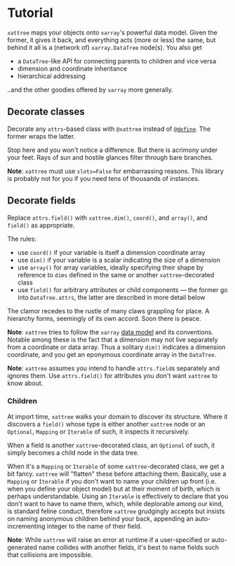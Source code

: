 # Tutorial

`xattree` maps your objects onto `xarray`'s powerful data model. Given the former, it gives it back, and everything acts (more or less) the same, but behind it all is a (network of) `xarray.DataTree` node(s). You also get

- a `DataTree`-like API for connecting parents to children and vice versa
- dimension and coordinate inheritance
- hierarchical addressing

..and the other goodies offered by `xarray` more generally.

## Decorate classes

Decorate any `attrs`-based class with `@xattree` instead of [`@define`](https://www.attrs.org/en/stable/examples.html#basics). The former wraps the latter.

Stop here and you won't notice a difference. But there is acrimony under your feet. Rays of sun and hostile glances filter through bare branches.

**Note**: `xattree` must use `slots=False` for embarrassing reasons. This library is probably not for you if you need tens of thousands of instances.

## Decorate fields

Replace `attrs.field()` with `xattree.dim()`, `coord()`, and `array()`, and `field()` as appropriate. 

The rules:

- use `coord()` if your variable is itself a dimension coordinate array
- use `dim()` if your variable is a scalar indicating the size of a dimension
- use `array()` for array variables, ideally specifying their shape by reference to `dims` defined in the same or another `xattree`-decorated class
- use `field()` for arbitrary attributes or child components &mdash; the former go into `DataTree.attrs`, the latter are described in more detail below

The clamor recedes to the rustle of many claws grappling for place. A hierarchy forms, seemingly of its own accord. Soon there is peace.

**Note**: `xattree` tries to follow the `xarray` [data model](https://docs.xarray.dev/en/latest/user-guide/terminology.html) and its conventions. Notable among these is the fact that a dimension may not live separately from a coordinate or data array. Thus a solitary `dim()` indicates a dimension coordinate, and you get an eponymous coordinate array in the `DataTree`.

**Note**: `xattree` assumes you intend to handle `attrs.field`s separately and ignores them. Use `attrs.field()` for attributes you don't want `xattree` to know about.

### Children

At import time, `xattree` walks your domain to discover its structure. Where it discovers a `field()` whose type is either another `xattree` node or an `Optional`, `Mapping` or `Iterable` of such, it inspects it recursively.

When a field is another `xattree`-decorated class, an `Optional` of such, it simply becomes a child node in the data tree.

When it's a `Mapping` or `Iterable` of some `xattree`-decorated class, we get a bit fancy. `xattree` will "flatten" these before attaching them. Basically, use a `Mapping` or `Iterable` if you don't want to name your children up front (i.e. when you define your object model) but at their moment of birth, which is perhaps understandable. Using an `Iterable` is effectively to declare that you don't want to have to name them, which, while deplorable among our kind, is standard feline conduct, therefore `xattree` grudgingly accepts but insists on naming anonymous children behind your back, appending an auto-incrementing integer to the name of their field.

**Note**: While `xattree` will raise an error at runtime if a user-specified or auto-generated name collides with another fields, it's best to name fields such that collisions are impossible.
